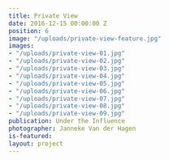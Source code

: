 ```yaml
---
title: Private View
date: 2016-12-15 00:00:00 Z
position: 6
image: "/uploads/private-view-feature.jpg"
images:
- "/uploads/private-view-01.jpg"
- "/uploads/private-view-02.jpg"
- "/uploads/private-view-03.jpg"
- "/uploads/private-view-04.jpg"
- "/uploads/private-view-05.jpg"
- "/uploads/private-view-06.jpg"
- "/uploads/private-view-07.jpg"
- "/uploads/private-view-08.jpg"
- "/uploads/private-view-09.jpg"
publication: Under the Influence
photographer: Janneke Van der Hagen
is-featured: 
layout: project
---
```


